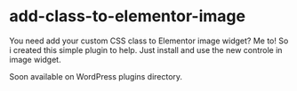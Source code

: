 # add-class-to-elementor-image

You need add your custom CSS class to Elementor image widget? Me to! So i created this simple plugin to help. Just install and use the new controle in image widget.

Soon available on WordPress plugins directory.
